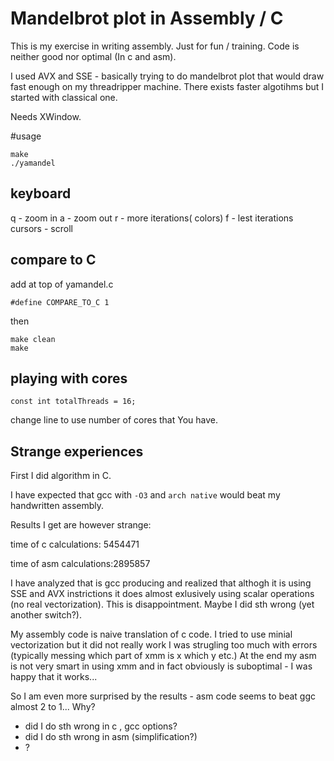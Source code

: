 # Mandelbrot plot in Assembly / C

This is my exercise in writing assembly. Just for fun / training.
Code is neither good nor optimal (In c and asm).

I used AVX and SSE - basically trying to do mandelbrot plot that would draw fast enough on my threadripper machine.
There exists faster algotihms but I started with classical one.


Needs XWindow.


#usage

```
make
./yamandel
```
## keyboard
q - zoom in
a - zoom out
r - more iterations( colors)
f - lest iterations
cursors  - scroll



## compare to C
add at top of yamandel.c 
 ```
#define COMPARE_TO_C 1
``` 
then
```
make clean
make
```
## playing with cores
```
const int totalThreads = 16;
```
change line to use number of cores that You have.



## Strange experiences
First I did algorithm in C. 

I have expected that gcc with `-O3` and `arch native` would beat my handwritten assembly.

Results I  get are however strange:
 
 time of c calculations:     5454471
  
 time of asm calculations:2895857
 
I have analyzed that is gcc producing and  realized that althogh it is using SSE and AVX instrictions
   it does almost exlusively using scalar operations (no real vectorization).
This is disappointment. Maybe I did sth wrong (yet another switch?).

My assembly code is naive translation of c code. I tried to use minial vectorization but it did not really work
I was strugling too much with errors (typically messing which part of xmm is x which y etc.)
At the end my asm is not very smart in using xmm and in fact obviously is suboptimal - I was happy that it works...

So I am even more surprised by the results - 
asm code seems to beat ggc almost 2 to 1...
Why?
 - did I do sth wrong in c , gcc options?
 - did I do sth wrong in asm (simplification?)
 - ?
  

    
 
 
 